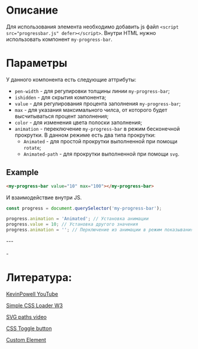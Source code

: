 # Описание

Для использования элемента необходимо добавить js файл `<script src="progressbar.js" defer></script>`. 
Внутри HTML нужно использовать компонент `my-progress-bar`.

# Параметры

У данного компонента есть следующие аттрибуты:
- `pen-width` - для регулировки толщины линии `my-progress-bar`;
- `ishidden` - для скрытия компонента;
- `value` - для регулирования процента заполнения `my-progress-bar`;
- `max` - для указания максимального чилса, от которого будет высчитываться процент заполнения;
- `color` - для изменения цвета полоски заполнения;
- `animation` - переключение `my-progress-bar` в режим бесконечной прокрутки. В данном режиме есть два типа прокрутки:
    - `Animated` - для простой прокрутки выполненной при помощи `rotate`;
    - `Animated-path` - для прокрутки выполненной при помощи `svg`.

## Example

```HTML
<my-progress-bar value="10" max="100"></my-progress-bar>
```

И взаимодействие внутри JS.

```js
const progress = document.querySelector('my-progress-bar');

progress.animation = 'Animated'; // Установка анимации
progress.value = 10; // Установка другого значения
progress.animation = ''; // Перключение из анимации в режим показывания процента
```


--- <br/><br/>-

# Литература: <br>

[KevinPowell YouTube](https://www.youtube.com/watch?v=MXWP56LUI3g&t=1252s&ab_channel=KevinPowell)

[Simple CSS Loader W3](https://www.w3schools.com/howto/howto_css_loader.asp#:~:text=The%20border%2Dradius%20property%20transforms,%22%20(see%20example%20below).)

[SVG paths video](https://www.youtube.com/watch?v=ULomsOSk4JA&ab_channel=HunorM%C3%A1rtonBorb%C3%A9ly)

[CSS Toggle button](https://www.youtube.com/watch?v=N8BZvfRD_eU&ab_channel=WebDevSimplified) 

[Custom Element](https://developer.mozilla.org/en-US/docs/Web/API/Web_components/Using_custom_elements#registering_a_custom_element)
